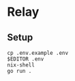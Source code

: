 <!--
SPDX-FileCopyrightText: 2024 Mass Labs

SPDX-License-Identifier: MIT
-->

#  Relay

## Setup

```
cp .env.example .env
$EDITOR .env
nix-shell
go run .
```
